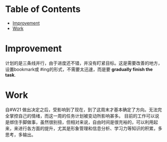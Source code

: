 Table of Contents
=================

   * [Improvement](#improvement)
   * [Work](#work)

# Improvement
计划的是三条线并行，由于进度还不错，并没有盯紧目标。这是需要改善的地方，设置bookmark或 #ing的形式，不需要太迅速，而是要 **gradually finish the task**.

# Work
自#W21 做出决定之后，受影响到了现在，到了这周末才基本确定了方向。无法完全掌控自己的情绪，而这一周的任务计划被变动所影响甚多。
目前的工作可以说是绑住手脚做事，虽然很别扭，但相对来说，自由时间是很充裕的，可以利用起来，来进行各方面的提升，尤其是形象管理和信息分析、学习力等知识的积累，多思考，多输出。


